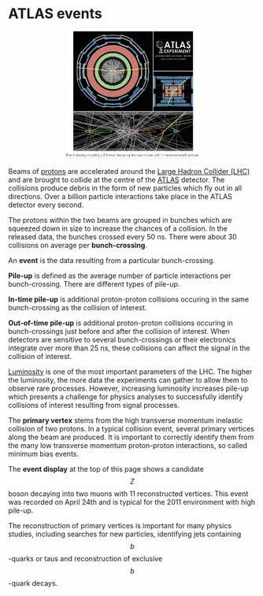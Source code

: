 # ATLAS events

<CENTER>
<img src="./Pictures/zpileup_alltracks_withcaption.png" width="275" />
</CENTER>

Beams of [protons](https://en.wikipedia.org/wiki/Proton) are accelerated around the [Large Hadron Collider (LHC)](http://home.cern/topics/large-hadron-collider) and are brought to collide at the centre of the [ATLAS](http://home.cern/about/experiments/atlas) detector. The collisions produce debris in the form of new particles which fly out in all directions. Over a billion particle interactions take place in the ATLAS detector every second.

The protons within the two beams are grouped in bunches which are squeezed down in size to increase the chances of a collision.  In the released data, the bunches crossed every 50 ns.  There were about 30 collisions on average per **bunch-crossing**.  

An **event** is the data resulting from a particular bunch-crossing. 

**Pile-up** is defined as the average number of particle interactions per bunch-crossing.  There are different types of pile-up.  

**In-time pile-up** is additional proton-proton collisions occuring in the same bunch-crossing as the collision of interest.

**Out-of-time pile-up** is additional proton-proton collisions occuring in bunch-crossings just before and after the collision of interest. When detectors are sensitive to several bunch-crossings or their electronics integrate over more than 25 ns, these collisions can affect the signal in the collision of interest.

[Luminosity](http://home.cern/topics/high-luminosity-lhc) is one of the most important parameters of the LHC.
The higher the luminosity, the more data the experiments can gather to allow them to observe rare processes.
However, increasing luminosity increases pile-up which presents a challenge for physics analyses to successfully identify collisions of interest resulting from signal processes.

The **primary vertex** stems from the high transverse momentum inelastic collision of two protons. In a typical collision event, several primary vertices along the beam are produced.  It is important to correctly identify them from the many low transverse momentum proton-proton interactions, so called minimum bias events.

The **event display** at the top of this page shows a candidate $$Z$$ boson decaying into two muons with 11 reconstructed vertices. This event was recorded on April 24th and is typical for the 2011 environment with high pile-up.

The reconstruction of primary vertices is important for many physics studies, including searches for new particles, identifying jets containing $$b$$-quarks or taus and reconstruction of exclusive $$b$$-quark decays.
